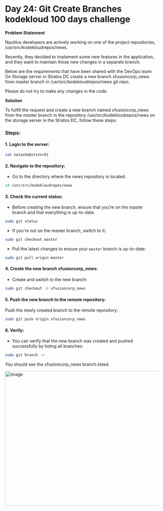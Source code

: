 # Day 24: Git Create Branches kodekloud 100 days challenge 

**Problem Statement**

Nautilus developers are actively working on one of the project repositories, /usr/src/kodekloudrepos/news. 

Recently, they decided to implement some new features in the application, and they want to maintain those new changes in a separate branch. 

Below are the requirements that have been shared with the DevOps team: On Storage server in Stratos DC create a new branch xfusioncorp_news from master branch in /usr/src/kodekloudrepos/news git repo. 

Please do not try to make any changes in the code.

**Solution**

To fulfill the request and create a new branch named xfusioncorp_news from the master branch in the repository /usr/src/kodekloudrepos/news on the storage server in the Stratos DC, follow these steps:

### Steps:

#### 1. Login to the server:

```bash
ssh natasha@ststor01
```
#### 2. Navigate to the repository:
- Go to the directory where the news repository is located.
```bash
cd /usr/src/kodekloudrepos/news
```
#### 3. Check the current status:
- Before creating the new branch, ensure that you’re on the master branch and that everything is up-to-date.
```bash
sudo git status
```
- If you're not on the master branch, switch to it:
```bash
sudo git checkout master
```
- Pull the latest changes to ensure your `master` branch is up-to-date:
```bash
sudo git pull origin master
```
#### 4. Create the new branch xfusioncorp_news:
- Create and switch to the new branch:
```bash
sudo git checkout -b xfusioncorp_news
```
#### 5. Push the new branch to the remote repository:
Push the newly created branch to the remote repository:
```bash
sudo git push origin xfusioncorp_news
```
#### 6. Verify:
- You can verify that the new branch was created and pushed successfully by listing all branches:
```bash
sudo git branch -a
```

You should see the xfusioncorp_news branch listed.

<img width="907" height="444" alt="image" src="https://github.com/user-attachments/assets/97e7e492-eab8-4e74-ba1e-be023b0146f4" />


